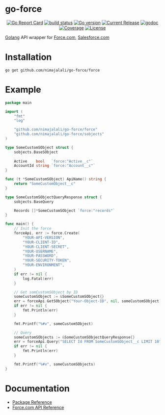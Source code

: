 go-force
======
<p align="center">
  <a href="https://goreportcard.com/report/github.com/nimajalali/go-force"><img src="https://goreportcard.com/badge/github.com/nimajalali/go-force" alt="Go Report Card"></a>
  <a href="https://github.com/nimajalali/go-force/actions?query=workflow%3Abuild"><img src="https://github.com/nimajalali/go-force/workflows/build/badge.svg" alt="build status"></a>
  <a href="https://github.com/nimajalali/go-force/blob/master/go.mod"><img src="https://img.shields.io/github/go-mod/go-version/nimajalali/go-force" alt="Go version"></a>
  <a href="https://github.com/nimajalali/go-force/releases"><img src="https://img.shields.io/github/v/release/nimajalali/go-force.svg" alt="Current Release"></a>
  <a href="https://godoc.org/github.com/nimajalali/go-force"><img src="https://godoc.org/github.com/nimajalali/go-force?status.svg" alt="godoc"></a>
  <a href="https://gocover.io/github.com/nimajalali/go-force/force"><img src="https://gocover.io/_badge/github.com/nimajalali/go-force/force" alt="Coverage"></a>
  <a href="https://github.com/nimajalali/go-force/blob/master/LICENSE"><img src="https://img.shields.io/github/license/nimajalali/go-force" alt="License"></a>
</p>

[Golang](http://golang.org/) API wrapper for [Force.com](http://www.force.com/), [Salesforce.com](http://www.salesforce.com/)

Installation
============
	go get github.com/nimajalali/go-force/force

Example
============
```go
package main

import (
	"fmt"
	"log"

	"github.com/nimajalali/go-force/force"
	"github.com/nimajalali/go-force/sobjects"
)

type SomeCustomSObject struct {
	sobjects.BaseSObject
	
	Active    bool   `force:"Active__c"`
	AccountId string `force:"Account__c"`
}

func (t *SomeCustomSObject) ApiName() string {
	return "SomeCustomObject__c"
}

type SomeCustomSObjectQueryResponse struct {
	sobjects.BaseQuery

	Records []*SomeCustomSObject `force:"records"`
}

func main() {
	// Init the force
	forceApi, err := force.Create(
		"YOUR-API-VERSION",
		"YOUR-CLIENT-ID",
		"YOUR-CLIENT-SECRET",
		"YOUR-USERNAME",
		"YOUR-PASSWORD",
		"YOUR-SECURITY-TOKEN",
		"YOUR-ENVIRONMENT",
	)
	if err != nil {
		log.Fatal(err)
	}

	// Get somCustomSObject by ID
	someCustomSObject := &SomeCustomSObject{}
	err = forceApi.GetSObject("Your-Object-ID", nil, someCustomSObject)
	if err != nil {
		fmt.Println(err)
	}

	fmt.Printf("%#v", someCustomSObject)

	// Query
	someCustomSObjects := &SomeCustomSObjectQueryResponse{}
	err = forceApi.Query("SELECT Id FROM SomeCustomSObject__c LIMIT 10", someCustomSObjects)
	if err != nil {
		fmt.Println(err)
	}

	fmt.Printf("%#v", someCustomSObjects)
}
```
Documentation 
=======

* [Package Reference](http://godoc.org/github.com/nimajalali/go-force/force)
* [Force.com API Reference](http://www.salesforce.com/us/developer/docs/api_rest/)
